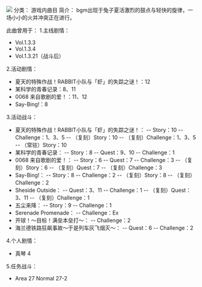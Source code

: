 ![](//static.kivo.wiki/images/music/cover/MqqUjFXQTNZeA1uVXXKcewUsBsnOXOCb.png)
分类： 游戏内曲目
简介：
bgm出现于兔子夏活激烈的鼓点与轻快的旋律，一场小小的火并冲突正在进行。

此曲曾用于：
1.主线剧情：
 - Vol.1.3.3
 - Vol.1.3.4
 - Vol.1.3.21（战斗后）

2.活动剧情：
 - 夏天的特殊作战！RABBIT小队与「虾」的失踪之谜！：12
 - 某科学的青春记录：8、11
 - 0068 来自歌剧的爱！：11、12
 - Say-Bing!：8

3.活动战斗：
 - 夏天的特殊作战！RABBIT小队与「虾」的失踪之谜！：
 -- Story：10
 -- Challenge：1、3、5
 -- （复刻）Story：10
 -- （复刻）Challenge：1、3、5
 -- （常驻）Story：10
 - 某科学的青春记录：
 -- Story：8
 -- Quest：9、10
 -- Challenge：1
 - 0068 来自歌剧的爱！：
 -- Story：6
 -- Quest：7
 -- Challenge：3
 -- （复刻）Story：6
 -- （复刻）Quest：7
 -- （复刻）Challenge：3
 - Say-Bing!：
 -- Story：8
 -- Challenge：2
 -- （复刻）Story：8
 -- （复刻）Challenge：2
 - Sheside Outside：
 -- Quest：3、11
 -- Challenge：1
 -- （复刻）Quest：3、11
 -- （复刻）Challenge：1
 - 五尘来降：
 -- Story：9
 -- Challenge：1
 - Serenade Promenade：
 -- Challenge：Ex
 - 开球！～目标！满垒本垒打～：
 -- Challenge：2
 - 海兰德铁路狂飙事故～于是列车灰飞烟灭～：
 -- Quest：6
 -- Challenge：2

4.个人剧情：
 - 真琴 4

5.任务战斗：
 - Area 27 Normal 27-2

